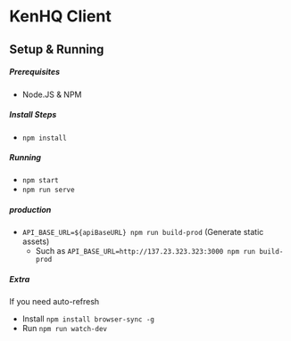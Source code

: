 # KenHQ Client

## Setup & Running
##### Prerequisites
 - Node.JS & NPM

##### Install Steps
 - `npm install`

##### Running
 - `npm start`
 - `npm run serve`


 ##### production
  - `API_BASE_URL=${apiBaseURL} npm run build-prod` (Generate static assets)
    - Such as `API_BASE_URL=http://137.23.323.323:3000 npm run build-prod`

##### Extra
If you need auto-refresh
 - Install `npm install browser-sync -g`
 - Run `npm run watch-dev`

